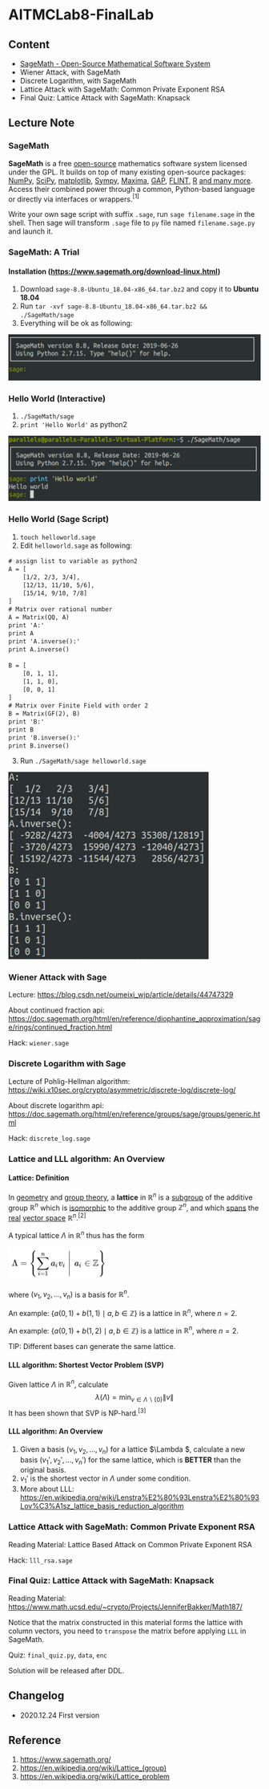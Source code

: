 # AITMCLab8-FinalLab

## Content

* [SageMath - Open-Source Mathematical Software System](https://www.sagemath.org/)
* Wiener Attack, with SageMath
* Discrete Logarithm, with SageMath
* Lattice Attack with SageMath: Common Private Exponent RSA
* Final Quiz: Lattice Attack with SageMath: Knapsack

## Lecture Note

### SageMath

**SageMath** is a free [open-source](https://git.sagemath.org/)  mathematics software system licensed under the GPL. It builds on top of many existing  open-source packages: [NumPy](https://numpy.org/),  [SciPy](https://scipy.org/),  [matplotlib](https://matplotlib.org/), [Sympy](https://www.sympy.org/),  [Maxima](http://maxima.sourceforge.net/),  [GAP](https://www.gap-system.org/),  [FLINT](http://www.flintlib.org/),  [R](http://www.r-project.org/) [and many more](https://www.sagemath.org/links-components.html). Access their combined power through a common, Python-based language or directly via interfaces or wrappers.$^{[1]}$

Write your own sage script with suffix `.sage`, run `sage filename.sage` in the shell. Then sage will transform `.sage` file to `py` file named `filename.sage.py` and launch it. 

### SageMath: A Trial

#### Installation (https://www.sagemath.org/download-linux.html)

1. Download `sage-8.8-Ubuntu_18.04-x86_64.tar.bz2` and copy it to **Ubuntu 18.04**
2. Run `tar -xvf sage-8.8-Ubuntu_18.04-x86_64.tar.bz2 && ./SageMath/sage `
3. Everything will be ok as following:

![sage1](./img/sage1.jpeg)

### Hello World (Interactive)

1. `./SageMath/sage`
2. `print 'Hello World'` as python2

![sage2](./img/sage2.jpeg)

### Hello World (Sage Script)

1. `touch helloworld.sage`
2. Edit `helloworld.sage` as following:

``` sage
# assign list to variable as python2
A = [ 
    [1/2, 2/3, 3/4],
    [12/13, 11/10, 5/6],
    [15/14, 9/10, 7/8]
]
# Matrix over rational number
A = Matrix(QQ, A)
print 'A:'
print A
print 'A.inverse():'
print A.inverse()

B = [
    [0, 1, 1],
    [1, 1, 0],
    [0, 0, 1]
]
# Matrix over Finite Field with order 2
B = Matrix(GF(2), B)
print 'B:'
print B
print 'B.inverse():'
print B.inverse()
```

3. Run `./SageMath/sage helloworld.sage`

<img src=./img/sage5.jpeg width="400" height="...">

### Wiener Attack with Sage

Lecture: https://blog.csdn.net/oumeixi_wjp/article/details/44747329

About continued fraction api: https://doc.sagemath.org/html/en/reference/diophantine_approximation/sage/rings/continued_fraction.html

Hack: `wiener.sage`

### Discrete Logarithm with Sage

Lecture of Pohlig-Hellman algorithm: https://wiki.x10sec.org/crypto/asymmetric/discrete-log/discrete-log/

About discrete logarithm api: https://doc.sagemath.org/html/en/reference/groups/sage/groups/generic.html

Hack: `discrete_log.sage`

### Lattice and LLL algorithm: An Overview

#### Lattice: Definition

In [geometry](https://en.wikipedia.org/wiki/Geometry) and [group theory](https://en.wikipedia.org/wiki/Group_theory), a **lattice** in $\mathbb{R}^n$ is a [subgroup](https://en.wikipedia.org/wiki/Subgroup) of the additive group $\mathbb{R}^n$ which is [isomorphic](https://en.wikipedia.org/wiki/Isomorphic) to the additive group $\mathbb{Z}^n$, and which [spans](https://en.wikipedia.org/wiki/Linear_span) the [real](https://en.wikipedia.org/wiki/Real_number) [vector space](https://en.wikipedia.org/wiki/Vector_space) $\mathbb{R}^n$.$^{[2]}$

A typical lattice $\Lambda$ in $\mathbb{R}^n$ thus has the form

<img src=./img/lattice1.png width="200" height="...">

where $(v_1, v_2, \dots, v_n)$ is a basis for $\mathbb{R}^n$.

An example: $\{a(0,1)+b(1,1)\mid a, b\in \mathbb{Z}\}$ is a lattice in $\mathbb{R}^n$, where $n=2$.

An example: $\{a(0,1) + b(1,2)\mid a, b\in \mathbb{Z}\}$ is a lattice in $\mathbb{R}^n$, where $n=2$.

TIP: Different bases can generate the same lattice.

#### LLL algorithm: Shortest Vector Problem (SVP)

Given lattice $\Lambda$ in $\mathbb{R}^n$, calculate
$$
\lambda(\Lambda)=\min_{v\in \Lambda\backslash\{0\}}\lVert v \rVert
$$
It has been shown that SVP is NP-hard.$^{[3]}$

#### LLL algorithm: An Overview

1. Given a basis $(v_1,v_2,\dots,v_n)$ for a lattice $\Lambda $, calculate a new basis $(v_1',v_2',\dots,v_n')$ for the same lattice, which is **BETTER** than the original basis.
2. $v_1'$ is the shortest vector in $\Lambda$ under some condition.
3. More about LLL: https://en.wikipedia.org/wiki/Lenstra%E2%80%93Lenstra%E2%80%93Lov%C3%A1sz_lattice_basis_reduction_algorithm

### Lattice Attack with SageMath: Common Private Exponent RSA

Reading Material: Lattice Based Attack on Common Private Exponent RSA

Hack: `lll_rsa.sage`

### Final Quiz: Lattice Attack with SageMath: Knapsack

Reading Material: https://www.math.ucsd.edu/~crypto/Projects/JenniferBakker/Math187/

Notice that the matrix constructed in this material forms the lattice with column vectors, you need to `transpose` the matrix before applying `LLL` in SageMath.

Quiz: `final_quiz.py`, `data`, `enc`

Solution will be released after DDL.

## Changelog

* 2020.12.24 First version

## Reference

1. https://www.sagemath.org/
3. https://en.wikipedia.org/wiki/Lattice_(group)
3. https://en.wikipedia.org/wiki/Lattice_problem

